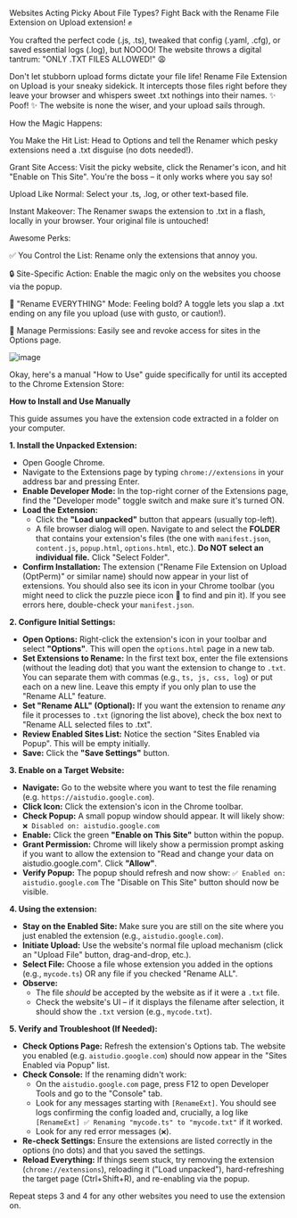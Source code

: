Websites Acting Picky About File Types? Fight Back with the Rename File Extension on Upload extension! ✊

You crafted the perfect code (.js, .ts), tweaked that config (.yaml, .cfg), or saved essential logs (.log), but NOOOO! The website throws a digital tantrum: "ONLY .TXT FILES ALLOWED!" 😩

Don't let stubborn upload forms dictate your file life! Rename File Extension on Upload is your sneaky sidekick. It intercepts those files right before they leave your browser and whispers sweet .txt nothings into their names. ✨ Poof! ✨ The website is none the wiser, and your upload sails through.

How the Magic Happens:

You Make the Hit List: Head to Options and tell the Renamer which pesky extensions need a .txt disguise (no dots needed!).

Grant Site Access: Visit the picky website, click the Renamer's icon, and hit "Enable on This Site". You're the boss – it only works where you say so!

Upload Like Normal: Select your .ts, .log, or other text-based file.

Instant Makeover: The Renamer swaps the extension to .txt in a flash, locally in your browser. Your original file is untouched!

Awesome Perks:

✅ You Control the List: Rename only the extensions that annoy you.

🔒 Site-Specific Action: Enable the magic only on the websites you choose via the popup.

🚀 "Rename EVERYTHING" Mode: Feeling bold? A toggle lets you slap a .txt ending on any file you upload (use with gusto, or caution!).

👀 Manage Permissions: Easily see and revoke access for sites in the Options page.


![image](https://github.com/user-attachments/assets/6ba2ee65-5085-4f25-9cb7-203f18354011)


Okay, here's a manual "How to Use" guide specifically for until its accepted to the Chrome Extension Store:

**How to Install and Use Manually**

This guide assumes you have the extension code extracted in a folder on your computer.

**1. Install the Unpacked Extension:**

*   Open Google Chrome.
*   Navigate to the Extensions page by typing `chrome://extensions` in your address bar and pressing Enter.
*   **Enable Developer Mode:** In the top-right corner of the Extensions page, find the "Developer mode" toggle switch and make sure it's turned ON.
*   **Load the Extension:**
    *   Click the **"Load unpacked"** button that appears (usually top-left).
    *   A file browser dialog will open. Navigate to and select the **FOLDER** that contains your extension's files (the one with `manifest.json`, `content.js`, `popup.html`, `options.html`, etc.). **Do NOT select an individual file.** Click "Select Folder".
*   **Confirm Installation:** The extension ("Rename File Extension on Upload (OptPerm)" or similar name) should now appear in your list of extensions. You should also see its icon in your Chrome toolbar (you might need to click the puzzle piece icon 🧩 to find and pin it). If you see errors here, double-check your `manifest.json`.

**2. Configure Initial Settings:**

*   **Open Options:** Right-click the extension's icon in your toolbar and select **"Options"**. This will open the `options.html` page in a new tab.
*   **Set Extensions to Rename:** In the first text box, enter the file extensions (without the leading dot) that you want the extension to change to `.txt`. You can separate them with commas (e.g., `ts, js, css, log`) or put each on a new line. Leave this empty if you only plan to use the "Rename ALL" feature.
*   **Set "Rename ALL" (Optional):** If you want the extension to rename *any* file it processes to `.txt` (ignoring the list above), check the box next to "Rename ALL selected files to .txt".
*   **Review Enabled Sites List:** Notice the section "Sites Enabled via Popup". This will be empty initially.
*   **Save:** Click the **"Save Settings"** button.

**3. Enable on a Target Website:**

*   **Navigate:** Go to the website where you want to test the file renaming (e.g. `https://aistudio.google.com`).
*   **Click Icon:** Click the extension's icon in the Chrome toolbar.
*   **Check Popup:** A small popup window should appear. It will likely show:
    `❌ Disabled on: aistudio.google.com`
*   **Enable:** Click the green **"Enable on This Site"** button within the popup.
*   **Grant Permission:** Chrome will likely show a permission prompt asking if you want to allow the extension to "Read and change your data on aistudio.google.com". Click **"Allow"**.
*   **Verify Popup:** The popup should refresh and now show:
    `✅ Enabled on: aistudio.google.com`
    The "Disable on This Site" button should now be visible.

**4. Using the extension:**

*   **Stay on the Enabled Site:** Make sure you are still on the site where you just enabled the extension (e.g., `aistudio.google.com`).
*   **Initiate Upload:** Use the website's normal file upload mechanism (click an "Upload File" button, drag-and-drop, etc.).
*   **Select File:** Choose a file whose extension you added in the options (e.g., `mycode.ts`) OR any file if you checked "Rename ALL".
*   **Observe:**
    *   The file *should* be accepted by the website as if it were a `.txt` file.
    *   Check the website's UI – if it displays the filename after selection, it should show the `.txt` version (e.g., `mycode.txt`).

**5. Verify and Troubleshoot (If Needed):**

*   **Check Options Page:** Refresh the extension's Options tab. The website you enabled (e.g. `aistudio.google.com`) should now appear in the "Sites Enabled via Popup" list.
*   **Check Console:** If the renaming didn't work:
    *   On the `aistudio.google.com` page, press F12 to open Developer Tools and go to the "Console" tab.
    *   Look for any messages starting with `[RenameExt]`. You should see logs confirming the config loaded and, crucially, a log like `[RenameExt] ✅ Renaming "mycode.ts" to "mycode.txt"` if it worked.
    *   Look for any red error messages (`❌`).
*   **Re-check Settings:** Ensure the extensions are listed correctly in the options (no dots) and that you saved the settings.
*   **Reload Everything:** If things seem stuck, try removing the extension (`chrome://extensions`), reloading it ("Load unpacked"), hard-refreshing the target page (Ctrl+Shift+R), and re-enabling via the popup.

Repeat steps 3 and 4 for any other websites you need to use the extension on.
